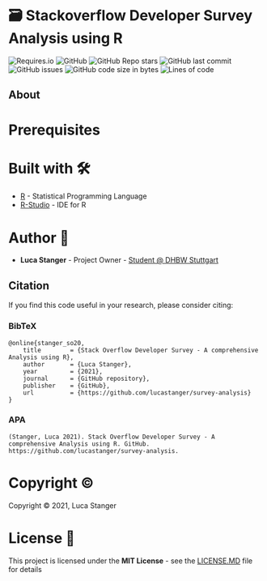 # :card_file_box: Stackoverflow Developer Survey Analysis using R

![Requires.io](https://img.shields.io/requires/github/lucastanger/survey-analysis)
![GitHub](https://img.shields.io/github/license/lucastanger/survey-analysis)
![GitHub Repo stars](https://img.shields.io/github/stars/lucastanger/survey-analysis)
![GitHub last commit](https://img.shields.io/github/last-commit/lucastanger/survey-analysis)
![GitHub issues](https://img.shields.io/github/issues/lucastanger/survey-analysis)
![GitHub code size in bytes](https://img.shields.io/github/languages/code-size/lucastanger/survey-analysis)
![Lines of code](https://img.shields.io/tokei/lines/github/lucastanger/survey-analysis)

## About

# Prerequisites

# Built with :hammer_and_wrench:

- [R](https://www.r-project.org) - Statistical Programming Language
- [R-Studio](https://rstudio.com/) - IDE for R

# Author :busts_in_silhouette:

-   **Luca Stanger** - Project Owner - [Student @ DHBW Stuttgart](https://www.dhbw-stuttgart.de/home/)

## Citation
If you find this code useful in your research, please consider citing:
### BibTeX
    @online{stanger_so20,
        title        = {Stack Overflow Developer Survey - A comprehensive Analysis using R},
        author       = {Luca Stanger},
        year         = {2021},
        journal      = {GitHub repository},
        publisher    = {GitHub},
        url          = {https://github.com/lucastanger/survey-analysis}
    }
### APA

    (Stanger, Luca 2021). Stack Overflow Developer Survey - A comprehensive Analysis using R. GitHub.
    https://github.com/lucastanger/survey-analysis.
    
# Copyright :copyright:

Copyright :copyright: 2021, Luca Stanger

# License :page_facing_up:

This project is licensed under the **MIT License** - see the [LICENSE.MD](https://github.com/lucastanger/survey-analysis/blob/main/LICENSE) file for details
